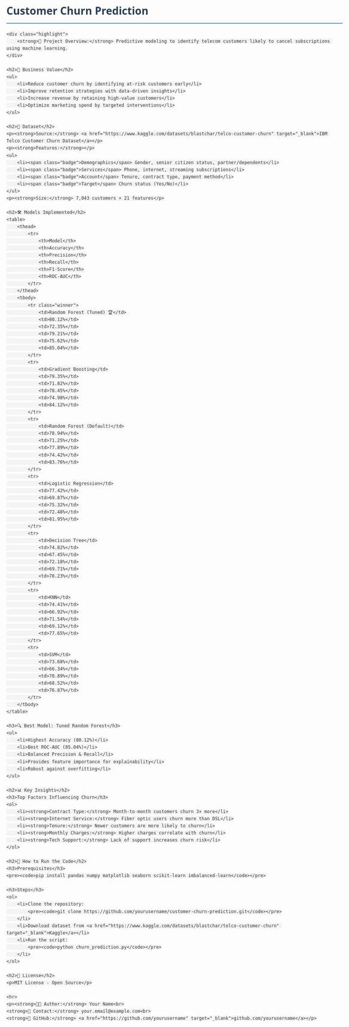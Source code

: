 <!DOCTYPE html>
<html lang="en">
<head>
    <meta charset="UTF-8">
    <meta name="viewport" content="width=device-width, initial-scale=1.0">
    <title>Customer Churn Prediction</title>
    <style>
        body {
            font-family: 'Segoe UI', Tahoma, Geneva, Verdana, sans-serif;
            line-height: 1.6;
            color: #333;
            max-width: 900px;
            margin: 0 auto;
            padding: 20px;
        }
        h1, h2, h3 {
            color: #2c3e50;
        }
        h1 {
            border-bottom: 2px solid #3498db;
            padding-bottom: 10px;
        }
        h2 {
            border-left: 4px solid #3498db;
            padding-left: 10px;
            margin-top: 30px;
        }
        .badge {
            display: inline-block;
            padding: 3px 7px;
            background: #3498db;
            color: white;
            border-radius: 3px;
            font-size: 0.8em;
            margin-right: 5px;
        }
        table {
            width: 100%;
            border-collapse: collapse;
            margin: 20px 0;
        }
        th, td {
            border: 1px solid #ddd;
            padding: 8px;
            text-align: left;
        }
        th {
            background-color: #f2f2f2;
        }
        tr:nth-child(even) {
            background-color: #f9f9f9;
        }
        .winner {
            background-color: #e6f7e6;
            font-weight: bold;
        }
        code {
            background: #f4f4f4;
            padding: 2px 5px;
            border-radius: 3px;
            font-family: monospace;
        }
        .highlight {
            background-color: #fffde7;
            padding: 15px;
            border-left: 4px solid #ffd600;
            margin: 20px 0;
        }
    </style>
</head>
<body>
    <h1>Customer Churn Prediction</h1>

    <div class="highlight">
        <strong>📌 Project Overview:</strong> Predictive modeling to identify telecom customers likely to cancel subscriptions using machine learning.
    </div>

    <h2>🎯 Business Value</h2>
    <ul>
        <li>Reduce customer churn by identifying at-risk customers early</li>
        <li>Improve retention strategies with data-driven insights</li>
        <li>Increase revenue by retaining high-value customers</li>
        <li>Optimize marketing spend by targeted interventions</li>
    </ul>

    <h2>📂 Dataset</h2>
    <p><strong>Source:</strong> <a href="https://www.kaggle.com/datasets/blastchar/telco-customer-churn" target="_blank">IBM Telco Customer Churn Dataset</a></p>
    <p><strong>Features:</strong></p>
    <ul>
        <li><span class="badge">Demographics</span> Gender, senior citizen status, partner/dependents</li>
        <li><span class="badge">Services</span> Phone, internet, streaming subscriptions</li>
        <li><span class="badge">Account</span> Tenure, contract type, payment method</li>
        <li><span class="badge">Target</span> Churn status (Yes/No)</li>
    </ul>
    <p><strong>Size:</strong> 7,043 customers × 21 features</p>

    <h2>🛠️ Models Implemented</h2>
    <table>
        <thead>
            <tr>
                <th>Model</th>
                <th>Accuracy</th>
                <th>Precision</th>
                <th>Recall</th>
                <th>F1-Score</th>
                <th>ROC-AUC</th>
            </tr>
        </thead>
        <tbody>
            <tr class="winner">
                <td>Random Forest (Tuned) 🏆</td>
                <td>80.12%</td>
                <td>72.35%</td>
                <td>79.21%</td>
                <td>75.62%</td>
                <td>85.04%</td>
            </tr>
            <tr>
                <td>Gradient Boosting</td>
                <td>79.35%</td>
                <td>71.82%</td>
                <td>78.45%</td>
                <td>74.98%</td>
                <td>84.12%</td>
            </tr>
            <tr>
                <td>Random Forest (Default)</td>
                <td>78.94%</td>
                <td>71.25%</td>
                <td>77.89%</td>
                <td>74.42%</td>
                <td>83.76%</td>
            </tr>
            <tr>
                <td>Logistic Regression</td>
                <td>77.42%</td>
                <td>69.87%</td>
                <td>75.32%</td>
                <td>72.48%</td>
                <td>81.95%</td>
            </tr>
            <tr>
                <td>Decision Tree</td>
                <td>74.82%</td>
                <td>67.45%</td>
                <td>72.18%</td>
                <td>69.71%</td>
                <td>78.23%</td>
            </tr>
            <tr>
                <td>KNN</td>
                <td>74.41%</td>
                <td>66.92%</td>
                <td>71.54%</td>
                <td>69.12%</td>
                <td>77.65%</td>
            </tr>
            <tr>
                <td>SVM</td>
                <td>73.68%</td>
                <td>66.34%</td>
                <td>70.89%</td>
                <td>68.52%</td>
                <td>76.87%</td>
            </tr>
        </tbody>
    </table>

    <h3>🔍 Best Model: Tuned Random Forest</h3>
    <ul>
        <li>Highest Accuracy (80.12%)</li>
        <li>Best ROC-AUC (85.04%)</li>
        <li>Balanced Precision & Recall</li>
        <li>Provides feature importance for explainability</li>
        <li>Robust against overfitting</li>
    </ul>

    <h2>📊 Key Insights</h2>
    <h3>Top Factors Influencing Churn</h3>
    <ol>
        <li><strong>Contract Type:</strong> Month-to-month customers churn 3× more</li>
        <li><strong>Internet Service:</strong> Fiber optic users churn more than DSL</li>
        <li><strong>Tenure:</strong> Newer customers are more likely to churn</li>
        <li><strong>Monthly Charges:</strong> Higher charges correlate with churn</li>
        <li><strong>Tech Support:</strong> Lack of support increases churn risk</li>
    </ol>

    <h2>🚀 How to Run the Code</h2>
    <h3>Prerequisites</h3>
    <pre><code>pip install pandas numpy matplotlib seaborn scikit-learn imbalanced-learn</code></pre>

    <h3>Steps</h3>
    <ol>
        <li>Clone the repository:
            <pre><code>git clone https://github.com/yourusername/customer-churn-prediction.git</code></pre>
        </li>
        <li>Download dataset from <a href="https://www.kaggle.com/datasets/blastchar/telco-customer-churn" target="_blank">Kaggle</a></li>
        <li>Run the script:
            <pre><code>python churn_prediction.py</code></pre>
        </li>
    </ol>

    <h2>📜 License</h2>
    <p>MIT License - Open Source</p>

    <hr>
    <p><strong>👨‍💻 Author:</strong> Your Name<br>
    <strong>📧 Contact:</strong> your.email@example.com<br>
    <strong>🔗 GitHub:</strong> <a href="https://github.com/yourusername" target="_blank">github.com/yourusername</a></p>
</body>
</html>
